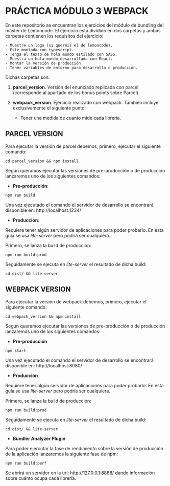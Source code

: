 # PRÁCTICA MÓDULO 3 WEBPACK

En este repositorio se encuentran los ejercicios del módulo de bundling del máster de Lemoncode. El ejercicio está dividido en dos carpetas y ambas carpetas contienen los requisitos del ejercicio:

    - Muestre un logo (si queréis el de lemoncode).
    - Este montada con typescript.
    - Tenga el texto de hola mundo estilado con SASS.
    - Muestra un hola mundo desarrollado con React.
    - Montar la versión de producción.  
    - Tener variables de entorno para desarrollo o producción.                                                                                                                                       
                                                                                                                                              

Dichas carpetas son:

1. **parcel_version**. Versión del enunciado replicada con parcel (corresponde al apartado de los bonus points sobre Parcel). 

2. **webpack_version**. Ejercicio realizado con webpack. También incluye exclusivamente el siguiente punto:

    - Tener una medida de cuanto mide cada librería.
    
## PARCEL VERSION

Para ejecutar la versión de parcel debemos, primero, ejecutar el siguiente comando:

```
cd parcel_version && npm install
```

Según queramos ejecutar las versiones de pre-producción o de producción lanzaremos uno de los siguientes comandos: 

* **Pre-producción**: 

```
npm run build
```

Una vez ejecutado el comando el servidor de desarrollo se encontrará disponible en: http://localhost:1234/

* **Producción**:

Requiere tener algún servidor de aplicaciones para poder probarlo. En esta guía se usa *lite-server* pero podría ser cualquiera.

Primero, se lanza la build de producción:  

```
npm run build:prod
```

Seguidamente se ejecuta en *lite-server* el resultado de dicha build:

```
cd dist/ && lite-server
```

## WEBPACK VERSION

Para ejecutar la versión de webpack debemos, primero, ejecutar el siguiente comando:

```
cd webpack_version && npm install
```

Según queramos ejecutar las versiones de pre-producción o de producción lanzaremos uno de los siguientes comandos: 

* **Pre-producción**

```
npm start
```

Una vez ejecutado el comando el servidor de desarrollo se encontrará disponible en: http://localhost:8080/

* **Producción**


Requiere tener algún servidor de aplicaciones para poder probarlo. En esta guía se usa *lite-server* pero podría ser cualquiera.

Primero, se lanza la build de producción:  

```
npm run build:prod
```

Seguidamente se ejecuta en *lite-server* el resultado de dicha build:

```
cd dist/ && lite-server
```

* **Bundler Analyzer Plugin**

Para poder ejercutar la fase de rendimiento sobre la versión de producción de la aplicación lanzaremos la siguiente fase de npm: 

```
npm run build:perf
```

Se abrirá un servidor en la url: http://127.0.0.1:8888/ dando información sobre cuánto ocupa cada librería.